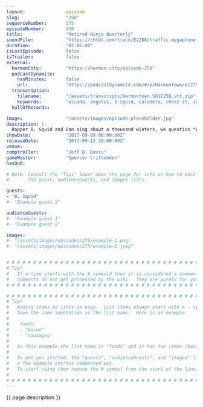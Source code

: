 ```yaml
---
layout:               episode
slug:                 "258"
sequenceNumber:       275
episodeNumber:        258
title:                "Retired Ninja Quarterly"
soundFile:            "https://chtbl.com/track/E2288/traffic.megaphone.fm/STA2014893639.mp3?updated=1596589563"
duration:             "02:06:40"
isLostEpisode:        false
isTrailer:            false
external:
  harmonCity:         "https://harmon.city/episode-258"
  podcastDynamite:
    hasMinutes:       false
    url:              "https://podcastdynamite.com/#/p/Harmontown/e/275/258"
  transcription:
    filename:         "/assets/transcripts/Harmontown.S01E258.vtt.zip"
    keywords:         "alcada, angelus, b-squid, caladero, cheez-it, screamo, cheez-its, agnes, winters, hobbling, polyps, bandito, nunchucks, verve, sigh, infantry, armageddon, banditos, beside, churn, heimlich, evan, lone, ninja, miso"
  hallOfRecords:      

image:                "/assets/images/episode-placeholder.jpg"
description: |-
  Rapper B. Squid and Dan sing about a thousand winters, we question "What if a guy had long arms?" and "Who really stole Steve Levy's roommate's car?" before realizing we're entering Harmageddon.
showDate:             "2017-09-09 00:00:00Z"
releaseDate:          "2017-09-13 10:00:00Z"
venue:                
comptroller:          "Jeff B. Davis"
gameMaster:           "Spencer Crittenden"
hasDnD:               

# Note: Consult the "Tips" lower down the page for info on how to edit
#       the guest, audienceGuests, and images lists.

guests:
- "B. Squid"
#- "Example guest 2"

audienceGuests:
#- "Example guest 1"
#- "Example guest 2"

images:
#- "/assets/images/episodes/275/example-1.png"
#- "/assets/images/episodes/275/example-2.jpeg"


# # # # # # # # # # # # # # # # # # # # # # # # # # # # # # # # # # # # # # # # # # # # #
# Tip!
#   If a line starts with the # symbold then it is considered a comment.
#   Comments do not get processed by the wiki.  They are purely for your information.
# # # # # # # # # # # # # # # # # # # # # # # # # # # # # # # # # # # # # # # # # # # # #

# # # # # # # # # # # # # # # # # # # # # # # # # # # # # # # # # # # # # # # # # # # # #
# Tip!
#   Adding items to lists is easy.  List items always start with a - symbol and have
#   have the same identation as the list name.  Here is an example.
#
#    foods:
#    - "bacon"
#    - "sausages"
#
#   In this example the list name is "foods" and it has two items (bacon, and sausages).
#
#   To get you started, the "guests", "audienceGuests", and "images" lists below have
#   a few example entries commented out.
#   To start using them remove the # symbol from the start of the line.
#
# # # # # # # # # # # # # # # # # # # # # # # # # # # # # # # # # # # # # # # # # # # # #
---
```


<!-- The episode description will be rendered here -->
{{ page.description }}

<!-- Add your content BELOW here -->
<!-- vvvvvvvvvvvvvvvvvvvvvvvvvvv -->




<!-- ^^^^^^^^^^^^^^^^^^^^^^^^^^^ -->
<!-- Add your content ABOVE here -->

<!-- The episode gallery will be rendered here -->
